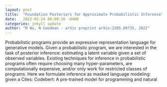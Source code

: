 ```yaml
---
layout: post
title:  "Foundation Posteriors for Approximate Probabilistic Inference"
date:   2022-05-24 00:00:36 -0400
categories: jekyll update
author: "M Wu, N Goodman - arXiv preprint arXiv:2205.09735, 2022"
---
```

Probabilistic programs provide an expressive representation language for generative models. Given a probabilistic program, we are interested in the task of posterior inference: estimating a latent variable given a set of observed variables. Existing techniques for inference in probabilistic programs often require choosing many hyper-parameters, are computationally expensive, and/or only work for restricted classes of programs. Here we formulate inference as masked language modeling: given a  Cites: Codebert: A pre-trained model for programming and natural 